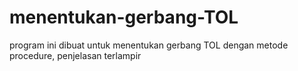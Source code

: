 # menentukan-gerbang-TOL
program ini dibuat untuk menentukan gerbang TOL dengan metode procedure, penjelasan terlampir
